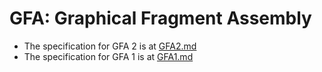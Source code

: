 # GFA: Graphical Fragment Assembly

+ The specification for GFA 2 is at [GFA2.md](GFA2.md)
+ The specification for GFA 1 is at [GFA1.md](GFA1.md)
